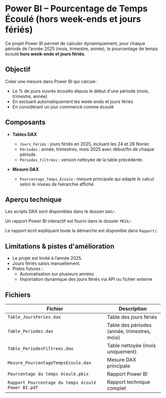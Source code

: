 # Power BI – Pourcentage de Temps Écoulé (hors week-ends et jours fériés)

Ce projet Power BI permet de calculer dynamiquement, pour chaque période de l’année 2025 (mois, trimestre, année), le pourcentage de temps écoulé **hors week-ends et jours fériés**.

## Objectif

Créer une mesure dans Power BI qui calcule :

- Le % de jours ouvrés écoulés depuis le début d'une période (mois, trimestre, année)
- En excluant automatiquement les week-ends et jours fériés
- En considérant un jour commencé comme écoulé

## Composants

- **Tables DAX**
  - `Jours_Fériés` : jours fériés en 2025, incluant les 24 et 28 février.
  - `Périodes` : année, trimestres, mois 2025 avec début/fin de chaque période.
  - `Périodes_Filtrées` : version nettoyée de la table précédente.

- **Mesure DAX**
  - `Pourcentage_Temps_Ecoule` : mesure principale qui adapte le calcul selon le niveau de hiérarchie affiché.

## Aperçu technique

Les scripts DAX sont disponibles dans le dossier `DAX/`.

Un rapport Power BI interactif est fourni dans le dossier `PBIX/`.

Le rapport écrit expliquant toute la démarche est disponible dans `Rapport/`.

## Limitations & pistes d'amélioration

- Le projet est limité à l’année 2025.
- Jours fériés saisis manuellement.
- Pistes futures :
  - Automatisation sur plusieurs années
  - Importation dynamique des jours fériés via API ou fichier externe

## Fichiers

| Fichier                                      | Description |
|---------------------------------------------|-------------|
| `Table_JoursFeries.dax`                     | Table des jours fériés |
| `Table_Periodes.dax`                        | Table des périodes (année, trimestres, mois) |
| `Table_PeriodesFiltrees.dax`                | Table nettoyée (mois uniquement) |
| `Mesure_PourcentageTempsEcoule.dax`         | Mesure DAX principale |
| `Pourcentage du temps écoulé.pbix`          | Rapport Power BI |
| `Rapport Pourcentage du temps écoulé Power BI.pdf` | Rapport technique complet |
